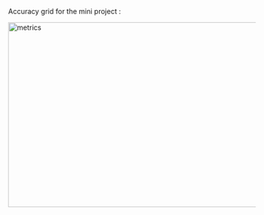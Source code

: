 Accuracy grid for the mini project :

<img width="1830" height="377" alt="metrics" src="https://github.com/user-attachments/assets/5ccbb813-f343-4204-9670-ccdcdb0d829e" />
